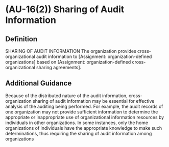 
# (AU-16(2)) Sharing of Audit Information

## Definition

SHARING OF AUDIT INFORMATION 
The organization provides cross-organizational audit information to [Assignment: organization-defined organizations] based on [Assignment: organization-defined cross-organizational sharing agreements].

## Additional Guidance

Because of the distributed nature of the audit information, cross-organization sharing of audit information may be essential for effective analysis of the auditing being performed. For example, the audit records of one organization may not provide sufficient information to determine the appropriate or inappropriate use of organizational information resources by individuals in other organizations. In some instances, only the home organizations of individuals have the appropriate knowledge to make such determinations, thus requiring the sharing of audit information among organizations
